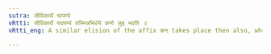 ```yaml
---
sutra: जीविकार्थे चापण्ये
vRtti: जीविकार्थे यदपण्यं तस्मिन्नभिधेये कनो लुब् भवति ॥
vRtti_eng: A similar elision of the affix कन् takes place then also, when the figure is made a means of livelihood, it being presumed, that no traffic is driven thereby.

---
```

